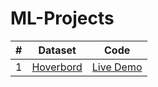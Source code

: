# ML-Projects

| # |    Dataset            |    Code    |
|---| --------------------- | ---------------- |
| 1 | [Hoverbord](https://github.com/FaysalMiah55/hoverboard) | [Live Demo](https://faysalmiah55.github.io/hoverboard/) |

